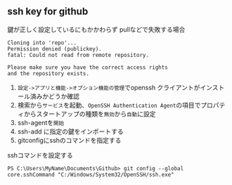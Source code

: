 
ssh key for github
--

鍵が正しく設定しているにもかかわらず pullなどで失敗する場合
```
Cloning into 'repo'...
Permission denied (publickey).
fatal: Could not read from remote repository.

Please make sure you have the correct access rights
and the repository exists.
```


1. `設定->アプリと機能->オプション機能の管理`でopenssh クライアントがインストール済みかどうか確認
2. 検索から`サービス`を起動、`OpenSSH Authentication Agent`の項目でプロパティからスタートアップの種類を`無効`から`自動`に設定
3. ssh-agentを`開始`
4. ssh-add に指定の鍵をインポートする
5. gitconfigにsshのコマンドを指定する

sshコマンドを設定する
```console
PS C:\Users\MyName\Documents\Github> git config --global core.sshCommand "C:/Windows/System32/OpenSSH/ssh.exe"
```
